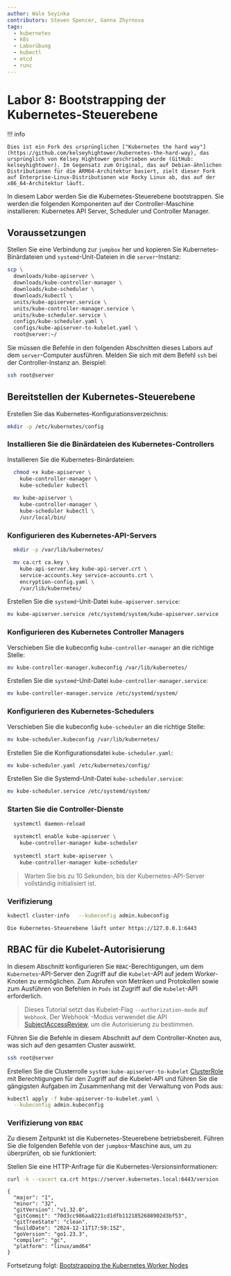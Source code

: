 ```yaml
---
author: Wale Soyinka
contributors: Steven Spencer, Ganna Zhyrnova
tags:
  - kubernetes
  - k8s
  - Laborübung
  - kubectl
  - etcd
  - runc
---
```


# Labor 8: Bootstrapping der Kubernetes-Steuerebene

!!! info

    Dies ist ein Fork des ursprünglichen ["Kubernetes the hard way"](https://github.com/kelseyhightower/kubernetes-the-hard-way), das ursprünglich von Kelsey Hightower geschrieben wurde (GitHub: kelseyhightower). Im Gegensatz zum Original, das auf Debian-ähnlichen Distributionen für die ARM64-Architektur basiert, zielt dieser Fork auf Enterprise-Linux-Distributionen wie Rocky Linux ab, das auf der x86_64-Architektur läuft.

In diesem Labor werden Sie die Kubernetes-Steuerebene bootstrappen. Sie werden die folgenden Komponenten auf der Controller-Maschine installieren:
Kubernetes API Server, Scheduler und Controller Manager.

## Voraussetzungen

Stellen Sie eine Verbindung zur `jumpbox` her und kopieren Sie Kubernetes-Binärdateien und `systemd`-Unit-Dateien in die `server`-Instanz:

```bash
scp \
  downloads/kube-apiserver \
  downloads/kube-controller-manager \
  downloads/kube-scheduler \
  downloads/kubectl \
  units/kube-apiserver.service \
  units/kube-controller-manager.service \
  units/kube-scheduler.service \
  configs/kube-scheduler.yaml \
  configs/kube-apiserver-to-kubelet.yaml \
  root@server:~/
```

Sie müssen die Befehle in den folgenden Abschnitten dieses Labors auf dem `server`-Computer ausführen. Melden Sie sich mit dem Befehl `ssh` bei der Controller-Instanz an. Beispiel:

```bash
ssh root@server
```

## Bereitstellen der Kubernetes-Steuerebene

Erstellen Sie das Kubernetes-Konfigurationsverzeichnis:

```bash
mkdir -p /etc/kubernetes/config
```

### Installieren Sie die Binärdateien des Kubernetes-Controllers

Installieren Sie die Kubernetes-Binärdateien:

```bash
  chmod +x kube-apiserver \
    kube-controller-manager \
    kube-scheduler kubectl
    
  mv kube-apiserver \
    kube-controller-manager \
    kube-scheduler kubectl \
    /usr/local/bin/
```

### Konfigurieren des Kubernetes-API-Servers

```bash
  mkdir -p /var/lib/kubernetes/

  mv ca.crt ca.key \
    kube-api-server.key kube-api-server.crt \
    service-accounts.key service-accounts.crt \
    encryption-config.yaml \
    /var/lib/kubernetes/
```

Erstellen Sie die `systemd`-Unit-Datei `kube-apiserver.service`:

```bash
mv kube-apiserver.service /etc/systemd/system/kube-apiserver.service
```

### Konfigurieren des Kubernetes Controller Managers

Verschieben Sie die kubeconfig `kube-controller-manager` an die richtige Stelle:

```bash
mv kube-controller-manager.kubeconfig /var/lib/kubernetes/
```

Erstellen Sie die `systemd`-Unit-Datei `kube-controller-manager.service`:

```bash
mv kube-controller-manager.service /etc/systemd/system/
```

### Konfigurieren des Kubernetes-Schedulers

Verschieben Sie die kubeconfig `kube-scheduler` an die richtige Stelle:

```bash
mv kube-scheduler.kubeconfig /var/lib/kubernetes/
```

Erstellen Sie die Konfigurationsdatei `kube-scheduler.yaml`:

```bash
mv kube-scheduler.yaml /etc/kubernetes/config/
```

Erstellen Sie die Systemd-Unit-Datei `kube-scheduler.service`:

```bash
mv kube-scheduler.service /etc/systemd/system/
```

### Starten Sie die Controller-Dienste

```bash
  systemctl daemon-reload
  
  systemctl enable kube-apiserver \
    kube-controller-manager kube-scheduler
    
  systemctl start kube-apiserver \
    kube-controller-manager kube-scheduler
```

> Warten Sie bis zu 10 Sekunden, bis der Kubernetes-API-Server vollständig initialisiert ist.

### Verifizierung

```bash
kubectl cluster-info   --kubeconfig admin.kubeconfig
```

```text
Die Kubernetes-Steuerebene läuft unter https://127.0.0.1:6443
```

## RBAC für die Kubelet-Autorisierung

In diesem Abschnitt konfigurieren Sie `RBAC`-Berechtigungen, um dem `Kubernetes`-API-Server den Zugriff auf die `Kubelet`-API auf jedem Worker-Knoten zu ermöglichen. Zum Abrufen von Metriken und Protokollen sowie zum Ausführen von Befehlen in `Pods` ist Zugriff auf die `Kubelet`-API erforderlich.

> Dieses Tutorial setzt das Kubelet-Flag `--authorization-mode` auf `Webhook`. Der Webhook\`-Modus verwendet die API [SubjectAccessReview](https://kubernetes.io/docs/reference/kubernetes-api/authorization-resources/subject-access-review-v1/), um die Autorisierung zu bestimmen.

Führen Sie die Befehle in diesem Abschnitt auf dem Controller-Knoten aus, was sich auf den gesamten Cluster auswirkt.

```bash
ssh root@server
```

Erstellen Sie die Clusterrolle `system:kube-apiserver-to-kubelet` [ClusterRole](https://kubernetes.io/docs/reference/access-authn-authz/rbac/#role-and-clusterrole) mit Berechtigungen für den Zugriff auf die Kubelet-API und führen Sie die gängigsten Aufgaben im Zusammenhang mit der Verwaltung von Pods aus:

```bash
kubectl apply -f kube-apiserver-to-kubelet.yaml \
  --kubeconfig admin.kubeconfig
```

### Verifizierung von `RBAC`

Zu diesem Zeitpunkt ist die Kubernetes-Steuerebene betriebsbereit. Führen Sie die folgenden Befehle von der `jumpbox`-Maschine aus, um zu überprüfen, ob sie funktioniert:

Stellen Sie eine HTTP-Anfrage für die Kubernetes-Versionsinformationen:

```bash
curl -k --cacert ca.crt https://server.kubernetes.local:6443/version
```

```text
{
  "major": "1",
  "minor": "32",
  "gitVersion": "v1.32.0",
  "gitCommit": "70d3cc986aa8221cd1dfb1121852688902d3bf53",
  "gitTreeState": "clean",
  "buildDate": "2024-12-11T17:59:15Z",
  "goVersion": "go1.23.3",
  "compiler": "gc",
  "platform": "linux/amd64"
}
```

Fortsetzung folgt: [Bootstrapping the Kubernetes Worker Nodes](lab9-bootstrapping-kubernetes-workers.md)
